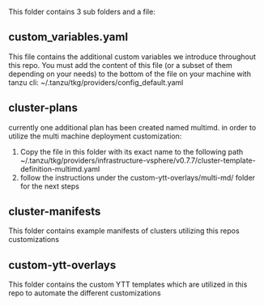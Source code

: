 This folder contains 3 sub folders and a file:

## custom_variables.yaml
This file contains the additional custom variables we introduce throughout this repo.
You must add the content of this file (or a subset of them depending on your needs) to the bottom of the file on your machine with tanzu cli:
~/.tanzu/tkg/providers/config_default.yaml

## cluster-plans
currently one additional plan has been created named multimd.
in order to utilize the multi machine deployment customization:
1. Copy the file in this folder with its exact name to the following path
~/.tanzu/tkg/providers/infrastructure-vsphere/v0.7.7/cluster-template-definition-multimd.yaml
2. follow the instructions under the custom-ytt-overlays/multi-md/ folder for the next steps

## cluster-manifests
This folder contains example manifests of clusters utilizing this repos customizations

## custom-ytt-overlays
This folder contains the custom YTT templates which are utilized in this repo to automate the different customizations

